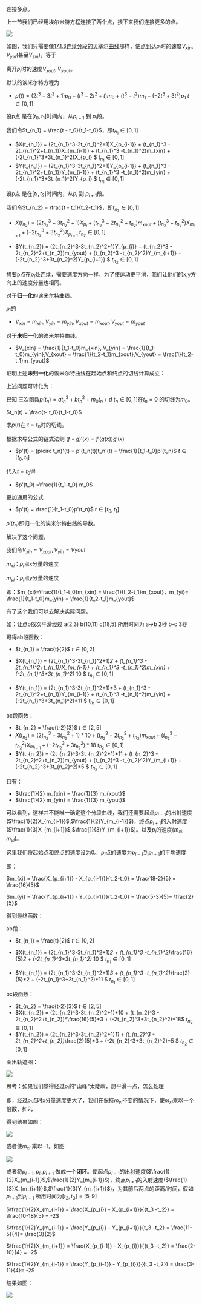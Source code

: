 连接多点。

上一节我们已经用埃尔米特方程连接了两个点，接下来我们连接更多的点。

![](pic/26.png)

如图，我们只需要像[17.1.3连续分段的贝塞尔曲线](17.1.3连续分段的贝塞尔曲线)那样，使点到达$p_i$时的速度$V_{xin},V_{yin}$(甚至$V_{zin}$)，等于

离开$p_i$时的速度$V_{xout},V_{yout}$。

默认的诶米尔特方程为：

* $p(t) = (2t^3-3t^2+1)p_0 + (t^3 - 2t^2+t)m_0 + (t^3 -t^2)m_1 + (-2t^3+3t^2)p_1$     $t \in [0,1]$

设p点 是在$[t_0,t_1]$时间内，从$p_{i-1}$ 到 $p_i$段。

我们令$t_{n_1} =  \frac{t - t_0}{t_1-t_0}$，即$t_{n_1} \in [0,1]$

* $X(t_{n_1}) =  (2t_{n_1}^3-3t_{n_1}^2+1)X_{p_{i-1}} + (t_{n_1}^3 - 2t_{n_1}^2+t_{n_1})X_{m_{i-1}} + (t_{n_1}^3 -t_{n_1}^2)m_{xin} + (-2t_{n_1}^3+3t_{n_1}^2)X_{p_i} $ $t_{n_1} \in [0,1]$
* $Y(t_{n_1}) =  (2t_{n_1}^3-3t_{n_1}^2+1)Y_{p_{i-1}} + (t_{n_1}^3 - 2t_{n_1}^2+t_{n_1})Y_{m_{i-1}} + (t_{n_1}^3 -t_{n_1}^2)m_{yin} + (-2t_{n_1}^3+3t_{n_1}^2)Y_{p_i} $ $t_{n_1} \in [0,1]$

设p点 是在$[t_1,t_2]$时间内，从$p_{i}$ 到 $p_{i+1}$段。

我们令$t_{n_2} =  \frac{t - t_1}{t_2-t_1}$，即$t_{n_2} \in [0,1]$

* $X(t_{n_2}) =  (2t_{n_2}^3-3t_{n_2}^2+1)X_{p_{i}} + (t_{n_2}^3 - 2t_{n_2}^2+t_{n_2})m_{xout} + (t_{n_2}^3 -t_{n_2}^2)X_{m_{i+1}} + (-2t_{n_2}^3+3t_{n_2}^2)X_{p_{i+1}}$ $t_{n_2} \in [0,1]$

* $Y(t_{n_2}) =  (2t_{n_2}^3-3t_{n_2}^2+1)Y_{p_{i}} + (t_{n_2}^3 - 2t_{n_2}^2+t_{n_2})m_{yout} + (t_{n_2}^3 -t_{n_2}^2)Y_{m_{i+1}} + (-2t_{n_2}^3+3t_{n_2}^2)Y_{p_{i+1}} $ $t_{n_2} \in [0,1]$

想要p点在$p_i$处连续，需要速度方向一样，为了使运动更平滑，我们让他们的x,y方向上的速度分量也相同。

对于**归一化**的诶米尔特曲线。

$p_i$的 

* $V_{xin} = m_{xin}, V_{yin} = m_{yin},V_{xout} = m_{xout},V_{yout} = m_{yout}$ 

对于**未归一化**的诶米尔特曲线。

* $V_{xin} = \frac{1}{t_1-t_0}m_{xin}, V_{yin} = \frac{1}{t_1-t_0}m_{yin},V_{xout} = \frac{1}{t_2-t_1}m_{xout},V_{yout} = \frac{1}{t_2-t_1}m_{yout}$ 

证明上述**未归一化**的诶米尔特曲线在起始点和终点的切线计算成立：

上述问题可转化为：

已知 三次函数$p(t_n) = at_n^3 + bt_n^2 + m_0t_n +d$      $t_n \in[0,1]$在$t_n=0$ 的切线为$m_0$。

$t_n(t) = \frac{t- t_0}{t_1-t_0}$

求$p(t)$在 $t = t_0$时的切线。

根据求导公式的链式法则 $(f\circ g)'(x)=f'(g(x))g'(x)$

* $p'(t) = (p\circ t_n)'(t) = p'(t_n(t))t_n'(t) = \frac{1}{t_1-t_0}p'(t_n)$ $t \in [t_0,t_1]$

代入$t =t_0$得

* $p'(t_0) =\frac{1}{t_1-t_0} m_0$

 更加通用的公式

*  $p'(t) = \frac{1}{t_1-t_0}p'(t_n)$ $t \in [t_0,t_1]$

$p'(t_n)$即归一化的诶米尔特曲线的导数。

解决了这个问题。

我们令$V_{xin} = V_{xout}, V_{yin} = V{yout}$

$m_{xi}$：$p_i$点$x$分量的速度

$m_{yi}$：$p_i$点$y$分量的速度

即：$m_{xi}=\frac{1}{t_1-t_0}m_{xin} = \frac{1}{t_2-t_1}m_{xout}，m_{yi}= \frac{1}{t_1-t_0}m_{yin} = \frac{1}{t_2-t_1}m_{yout}$ 

有了这个我们可以去解决实际问题。

如：让点p依次平滑经过 a(2,3) b(10,11) c(18,5)  所用时间为 a->b 2秒 b-c 3秒

可得ab段函数：

* $t_{n_1} = \frac{t}{2}$    $t \in [0,2]$

* $X(t_{n_1}) =  (2t_{n_1}^3-3t_{n_1}^2+1)*2 + (t_{n_1}^3 - 2t_{n_1}^2+t_{n_1})X_{m_{i-1}} + (t_{n_1}^3 -t_{n_1}^2)m_{xin} + (-2t_{n_1}^3+3t_{n_1}^2)* 10 $ $t_{n_1} \in [0,1]$

* $Y(t_{n_1}) =  (2t_{n_1}^3-3t_{n_1}^2+1)*3 + (t_{n_1}^3 - 2t_{n_1}^2+t_{n_1})Y_{m_{i-1}} + (t_{n_1}^3 -t_{n_1}^2)m_{yin} + (-2t_{n_1}^3+3t_{n_1}^2)*11 $ $t_{n_1} \in [0,1]$

bc段函数：

* $t_{n_2} = \frac{t-2}{3}$  $t \in [2,5]$
* $X(t_{n_2}) =  (2t_{n_2}^3-3t_{n_2}^2+1)*10 + (t_{n_2}^3 - 2t_{n_2}^2+t_{n_2})m_{xout} + (t_{n_2}^3 -t_{n_2}^2)X_{m_{i+1}} + (-2t_{n_2}^3+3t_{n_2}^2)*18$ $t_{n_2} \in [0,1]$
* $Y(t_{n_2}) =  (2t_{n_2}^3-3t_{n_2}^2+1)*11 + (t_{n_2}^3 - 2t_{n_2}^2+t_{n_2})m_{yout} + (t_{n_2}^3 -t_{n_2}^2)Y_{m_{i+1}} + (-2t_{n_2}^3+3t_{n_2}^2)*5 $ $t_{n_2} \in [0,1]$

且有：

* $\frac{1}{2} m_{xin} = \frac{1}{3} m_{xout}$
* $\frac{1}{2} m_{yin} = \frac{1}{3} m_{yout}$

可以看到，这样并不能唯一确定这个分段曲线，我们还需要起点$p_{i-1}$的出射速度($\frac{1}{2}X_{m_{i-1}}$,$\frac{1}{2}Y_{m_{i-1}}$)，终点$p_{i+1}$的入射速度($\frac{1}{3}X_{m_{i+1}}$,$\frac{1}{3}Y_{m_{i+1}}$)。以及$p_i$的速度($m_{xi},m_{yi}$)。

这里我们将起始点和终点的速度设为0。  $p_i$点的速度为$p_{i-1}$到$p_{i+1}$的平均速度

即：

$m_{xi} = \frac{X_{p_{i+1}} - X_{p_{i-1}}}{t_2-t_0} = \frac{18-2}{5} = \frac{16}{5}$

$m_{yi} = \frac{Y_{p_{i+1}} - Y_{p_{i-1}}}{t_2-t_0} = \frac{5-3}{5}= \frac{2}{5}$

得到最终函数：

ab段：

* $t_{n_1} = \frac{t}{2}$    $t \in [0,2]$

* $X(t_{n_1}) =  (2t_{n_1}^3-3t_{n_1}^2+1)*2  + (t_{n_1}^3 -t_{n_1}^2)*\frac{16}{5}*2 + (-2t_{n_1}^3+3t_{n_1}^2)* 10 $ $t_{n_1} \in [0,1]$

* $Y(t_{n_1}) =  (2t_{n_1}^3-3t_{n_1}^2+1)*3 + (t_{n_1}^3 -t_{n_1}^2)*\frac{2}{5}*2 + (-2t_{n_1}^3+3t_{n_1}^2)*11 $ $t_{n_1} \in [0,1]$

bc段函数：

* $t_{n_2} = \frac{t-2}{3}$  $t \in [2,5]$
* $X(t_{n_2}) =  (2t_{n_2}^3-3t_{n_2}^2+1)*10 + (t_{n_2}^3 - 2t_{n_2}^2+t_{n_2})*\frac{16}{5}*3  + (-2t_{n_2}^3+3t_{n_2}^2)*18$ $t_{n_2} \in [0,1]$
* $Y(t_{n_2}) =  (2t_{n_2}^3-3t_{n_2}^2+1)*11 + (t_{n_2}^3 - 2t_{n_2}^2+t_{n_2})*\frac{2}{5}*3 + (-2t_{n_2}^3+3t_{n_2}^2)*5 $ $t_{n_2} \in [0,1]$

画出轨迹图：

![](pic/27.gif)

思考：如果我们觉得经过$p_i$的"山峰"太陡峭，想平滑一点，怎么处理

即，经过$p_i$点时x分量速度更大了，我们在保持$m_{yi}$不变的情况下，使$m_{xi}$乘以一个倍数，如2，

得到结果如图：

![](pic/28.gif)

或者使$m_{xi}$ 乘以 -1。如图

![](pic/29.gif)

或者将$p_{i-1} ,  p_i, p_{i+1}$ 做成一个**闭环**。使起点$p_{i-1}$的出射速度($\frac{1}{2}X_{m_{i-1}}$,$\frac{1}{2}Y_{m_{i-1}}$)，终点$p_{i+1}$的入射速度($\frac{1}{3}X_{m_{i+1}}$,$\frac{1}{3}Y_{m_{i+1}}$)，为其前后两点的距离/时间，假如$p_{i+1}$到$p_{i-1}$ 所用时间为$[t_2,t_3]= [5,9]$

$\frac{1}{2}X_{m_{i-1}} = \frac{X_{p_{i}} - X_{p_{i+1}}}{{t_3 -t_2}} = \frac{10-18}{5} = -2$

$\frac{1}{2}Y_{m_{i-1}} = \frac{Y_{p_{i}} - Y_{p_{i+1}}}{t_3 -t_2} = \frac{11-5}{4}= \frac{3}{2}$

$\frac{1}{2}X_{m_{i+1}} = \frac{X_{p_{i-1}} - X_{p_{i}}}{{t_3 -t_2}} = \frac{2-10}{4} = -2$

$\frac{1}{2}Y_{m_{i-1}} = \frac{Y_{p_{i-1}} - Y_{p_{i}}}{{t_3 -t_2}} = \frac{3-11}{4}= -2$

结果如图：

![](pic/30.gif)